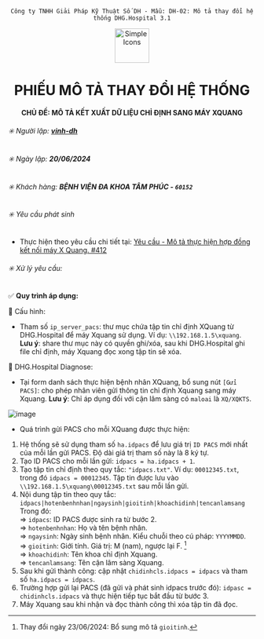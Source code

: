 <div align="center">

`Công ty TNHH Giải Pháp Kỹ Thuật Số DH - Mẫu: DH-02: Mô tả thay đổi hệ thống DHG.Hospital 3.1`

</div>
<div align="center">
  <img src="https://raw.githubusercontent.com/dh-hos/dhg.hospitalprinter/main/Deploy_Tools/Logo.ico" alt="Simple Icons" width=70>
  <h1>PHIẾU MÔ TẢ THAY ĐỔI HỆ THỐNG</h1>  
</div>
<div align="center">

#### CHỦ ĐỀ: MÔ TẢ KẾT XUẤT DỮ LIỆU CHỈ ĐỊNH SANG MÁY XQUANG
</div>

###### :eight_spoked_asterisk: Người lập: [**vinh-dh**](https://github.com/vinh-dh)
###### :eight_spoked_asterisk: Ngày lập: **20/06/2024**
###### :eight_spoked_asterisk: Khách hàng: ****BỆNH VIỆN ÐA KHOA TÂM PHÚC - `60152`****
###### :eight_spoked_asterisk: Yêu cầu phát sinh

- Thực hiện theo yêu cầu chi tiết tại: [Yêu cầu - Mô tả thực hiện hợp đồng kết nối máy X Quang.  #412](https://github.com/dh-hos/To_Lap_Trinh/issues/412)

###### :eight_spoked_asterisk: Xử lý yêu cầu:
:white_check_mark: **Quy trình áp dụng:**

:blue_book: Cấu hình:
 - Tham số `ip_server_pacs`: thư mục chứa tập tin chỉ định XQuang từ DHG.Hospital để máy Xquang sử dụng. Ví dụ: `\\192.168.1.5\xquang`. **Lưu ý**: share thư mục này có quyền ghi/xóa, sau khi DHG.Hospital ghi file chỉ định, máy Xquang đọc xong tập tin sẽ xóa.

:blue_book: DHG.Hospital Diagnose: 
- Tại form danh sách thực hiện bệnh nhân XQuang, bổ sung nút `[Gửi PACS]`: cho phép nhân viên gửi thông tin chỉ định Xquang sang máy Xquang. **Lưu ý**: Chỉ áp dụng đối với cận lâm sàng có `maloai` là `XQ/XQKTS`.

![image](https://github.com/dh-hos/Mo-ta-he-thong/assets/112069710/29d549da-904e-45b9-bfeb-fb8ba36f3c68)

- Quá trình gửi PACS cho mỗi XQuang được thực hiện:
1. Hệ thống sẽ sử dụng tham số `ha.idpacs` để lưu giá trị `ID PACS` mới nhất của mỗi lần gửi PACS. Độ dài giá trị tham số này là 8 ký tự.
2. Tạo ID PACS cho mỗi lần gửi: `idpacs = ha.idpacs + 1`.
3. Tạo tập tin chỉ định theo quy tắc: `"idpacs.txt"`. Ví dụ: `00012345.txt`, trong đó `idpacs = 00012345`. Tập tin được lưu vào `\\192.168.1.5\xquang\00012345.txt` sau mỗi lần gửi.
4. Nội dung tập tin theo quy tắc: `idpacs|hotenbenhnhan|ngaysinh|gioitinh|khoachidinh|tencanlamsang`<br/>
Trong đó:<br/>
⇒ `idpacs`: ID PACS được sinh ra từ bước 2.<br/>
⇒ `hotenbenhnhan`: Họ và tên bệnh nhân.<br/>
⇒ `ngaysinh`: Ngày sinh bệnh nhân. Kiểu chuỗi theo cú pháp: `YYYYMMDD`.<br/>
⇒ `gioitinh`: Giới tính. Giá trị: M (nam), ngược lại F. [^2024-06-23]<br/>
⇒ `khoachidinh`: Tên khoa chỉ định Xquang.<br/>
⇒ `tencanlamsang`: Tên cận lâm sàng Xquang.<br/>
5. Sau khi gửi thành công: cập nhật `chidinhcls.idpacs = idpacs` và tham số `ha.idpacs = idpacs`.
6. Trường hợp gửi lại PACS (đã gửi và phát sinh idpacs trước đó): `idpasc = chidinhcls.idpacs` và thực hiện tiếp tục bắt đầu từ bước 3.
7. Máy Xquang sau khi nhận và đọc thành công thì xóa tập tin đã đọc.

[^2024-06-23]: Thay đổi ngày 23/06/2024: Bổ sung mô tả `gioitinh`.
